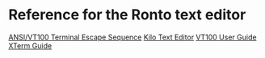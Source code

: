 # Reference for the Ronto text editor

[ANSI/VT100 Terminal Escape Sequence](https://www2.ccs.neu.edu/research/gpc/VonaUtils/vona/terminal/vtansi.htm)
[Kilo Text Editor](https://github.com/antirez/kilo)
[VT100 User Guide](https://vt100.net/docs/vt100-ug/chapter3.html)
[XTerm Guide](https://invisible-island.net/xterm/xterm.html)